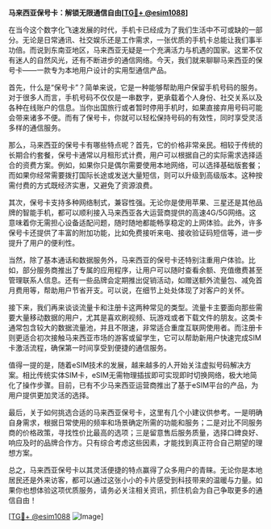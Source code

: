 **马来西亚保号卡：解锁无限通信自由[[TG💪+ @esim1088](https://t.me/s/esim1088)]**

在当今这个数字化飞速发展的时代，手机卡已经成为了我们生活中不可或缺的一部分。无论是日常通讯、社交娱乐还是工作需求，一张优质的手机卡总能让我们事半功倍。而说到东南亚地区，马来西亚无疑是一个充满活力与机遇的国家。这里不仅有迷人的自然风光，还有不断进步的通信网络。今天，我们就来聊聊马来西亚的保号卡——一款专为本地用户设计的实用型通信产品。

首先，什么是“保号卡”？简单来说，它是一种能够帮助用户保留手机号码的服务。对于很多人而言，手机号码不仅仅是一串数字，更承载着个人身份、社交关系以及各种在线账户的信息。当你出国旅行或者暂时停用手机时，如果直接弃用号码可能会带来诸多不便。而有了保号卡，你就可以轻松保持号码的有效性，同时享受灵活多样的通信服务。

那么，马来西亚的保号卡有哪些特点呢？首先，它的价格非常亲民。相较于传统的长期合约套餐，保号卡通常以月租形式计费，用户可以根据自己的实际需求选择适合的资费方案。例如，如果你只是偶尔需要使用本地网络，可以选择基础版套餐；而如果你经常需要拨打国际长途或发送大量短信，则可以升级到高级版本。这种按需付费的方式既经济实惠，又避免了资源浪费。

其次，保号卡支持多种网络制式，兼容性强。无论你是使用苹果、三星还是其他品牌的智能手机，都可以顺利接入马来西亚各大运营商提供的高速4G/5G网络。这意味着你无需担心设备适配问题，随时随地都能畅享稳定的上网体验。此外，许多保号卡还提供了丰富的附加功能，比如免费接听来电、接收验证码短信等，进一步提升了用户的便利性。

当然，除了基本通话和数据服务外，马来西亚的保号卡还特别注重用户体验。比如，部分服务商推出了专属的应用程序，让用户可以随时查看余额、充值缴费甚至管理联系人信息。还有一些品牌会定期推出促销活动，如赠送额外流量包、减免首月费用等，帮助用户节省开支。可以说，在细节上处处体现了对客户的关怀。

接下来，我们再来谈谈流量卡和注册卡这两种常见的类型。流量卡主要面向那些需要大量移动数据的用户，尤其是喜欢刷视频、玩游戏或者下载文件的朋友。这类卡通常包含较大的数据流量池，并且不限速，非常适合重度互联网使用者。而注册卡则更适合初次接触马来西亚市场的游客或留学生，它可以帮助新用户快速完成SIM卡激活流程，确保第一时间享受到便捷的通信服务。

值得一提的是，随着eSIM技术的发展，越来越多的人开始关注虚拟号码解决方案。相比传统实体SIM卡，eSIM无需物理插拔即可实现即时切换网络，极大地简化了操作步骤。目前，已有不少马来西亚运营商推出了基于eSIM平台的产品，为用户提供更加灵活的选择。

最后，关于如何挑选合适的马来西亚保号卡，这里有几个小建议供参考。一是明确自身需求，根据日常使用的频率和场景确定所需的功能和服务；二是对比不同服务商的价格政策，寻找性价比最高的选项；三是留意售后服务质量，选择口碑良好、响应及时的品牌合作方。只有综合考虑这些因素，才能找到真正符合自己期望的理想方案。

总之，马来西亚保号卡以其灵活便捷的特点赢得了众多用户的青睐。无论你是本地居民还是外来访客，都可以通过这张小小的卡片感受到科技带来的温暖与力量。如果你也想体验这项优质服务，请务必关注相关资讯，抓住机会为自己争取更多的通信自由！

[[TG💪+ @esim1088](https://t.me/s/esim1088) ![Image](https://i.postimg.cc/4NQfJmqS/Snipaste-2025-05-13-00-14-12.png)]